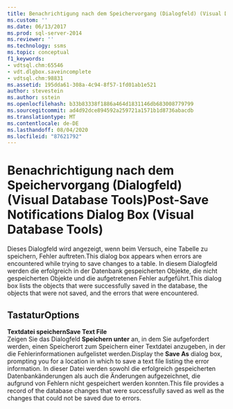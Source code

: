 ```yaml
---
title: Benachrichtigung nach dem Speichervorgang (Dialogfeld) (Visual Database Tools) | Microsoft-Dokumentation
ms.custom: ''
ms.date: 06/13/2017
ms.prod: sql-server-2014
ms.reviewer: ''
ms.technology: ssms
ms.topic: conceptual
f1_keywords:
- vdtsql.chm:65546
- vdt.dlgbox.saveincomplete
- vdtsql.chm:98831
ms.assetid: 195dda61-308a-4c94-8f57-1fd01ab1e521
author: stevestein
ms.author: sstein
ms.openlocfilehash: b33b83338f1886a464d1831146db683008779799
ms.sourcegitcommit: ad4d92dce894592a259721a1571b1d8736abacdb
ms.translationtype: MT
ms.contentlocale: de-DE
ms.lasthandoff: 08/04/2020
ms.locfileid: "87621792"
---
```

# <a name="post-save-notifications-dialog-box-visual-database-tools"></a><span data-ttu-id="76258-102">Benachrichtigung nach dem Speichervorgang (Dialogfeld) (Visual Database Tools)</span><span class="sxs-lookup"><span data-stu-id="76258-102">Post-Save Notifications Dialog Box (Visual Database Tools)</span></span>
  <span data-ttu-id="76258-103">Dieses Dialogfeld wird angezeigt, wenn beim Versuch, eine Tabelle zu speichern, Fehler auftreten.</span><span class="sxs-lookup"><span data-stu-id="76258-103">This dialog box appears when errors are encountered while trying to save changes to a table.</span></span> <span data-ttu-id="76258-104">In diesem Dialogfeld werden die erfolgreich in der Datenbank gespeicherten Objekte, die nicht gespeicherten Objekte und die aufgetretenen Fehler aufgeführt.</span><span class="sxs-lookup"><span data-stu-id="76258-104">This dialog box lists the objects that were successfully saved in the database, the objects that were not saved, and the errors that were encountered.</span></span>  
  
## <a name="options"></a><span data-ttu-id="76258-105">Tastatur</span><span class="sxs-lookup"><span data-stu-id="76258-105">Options</span></span>  
 <span data-ttu-id="76258-106">**Textdatei speichern**</span><span class="sxs-lookup"><span data-stu-id="76258-106">**Save Text File**</span></span>  
 <span data-ttu-id="76258-107">Zeigen Sie das Dialogfeld **Speichern unter** an, in dem Sie aufgefordert werden, einen Speicherort zum Speichern einer Textdatei anzugeben, in der die Fehlerinformationen aufgelistet werden.</span><span class="sxs-lookup"><span data-stu-id="76258-107">Display the **Save As** dialog box, prompting you for a location in which to save a text file listing the error information.</span></span> <span data-ttu-id="76258-108">In dieser Datei werden sowohl die erfolgreich gespeicherten Datenbankänderungen als auch die Änderungen aufgezeichnet, die aufgrund von Fehlern nicht gespeichert werden konnten.</span><span class="sxs-lookup"><span data-stu-id="76258-108">This file provides a record of the database changes that were successfully saved as well as the changes that could not be saved due to errors.</span></span>  
  
  
